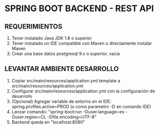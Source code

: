 
# SPRING BOOT BACKEND - REST API

## REQUERIMIENTOS
1) Tener instalado Java JDK 1.8 o superior
2) Tener instalado un IDE compatible con Maven o directamente instalar Maven
3) Crear una base datos postgresql 9.x o superior, vacía

## LEVANTAR AMBIENTE DESARROLLO
1) Copiar src/main/resources/application.yml.template a src/main/resources/application.yml
2) Configurar src/main/resources/application.yml con la configuración de desarrollo 
3) (Opcional) Agregar variable de entorno en el IDE: spring.profiles.active=PROD (o como parametro -D en comando IDE)
5) Lanzar comando: "spring-boot:run -Duser.language=es -Duser.region=CL -Dfile.encoding=UTF-8"
9) Backend queda en "localhost:8080"
